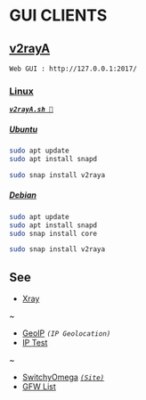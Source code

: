 
# GUI CLIENTS

## [v2rayA](https://v2raya.org/)

`Web GUI : http://127.0.0.1:2017/`

### [Linux](https://snapcraft.io/v2raya)

[***`v2rayA.sh 🚀`***](v2rayA.sh)

##### [Ubuntu](https://snapcraft.io/install/v2raya/ubuntu)

```sh
sudo apt update
sudo apt install snapd

sudo snap install v2raya
```

##### [Debian](https://snapcraft.io/install/v2raya/debian)

```sh
sudo apt update
sudo apt install snapd
sudo snap install core

sudo snap install v2raya
```

## See

- [Xray](https://github.com/XTLS/Xray-core#gui-clients)

~

- [GeoIP](https://www.maxmind.com/) *`(IP Geolocation)`*
- [IP Test](http://ip111.cn)

~

- [SwitchyOmega](https://github.com/FelisCatus/SwitchyOmega) [*`(Site)`*](https://proxy-switchyomega.com/)
- [GFW List](https://github.com/gfwlist/gfwlist)

